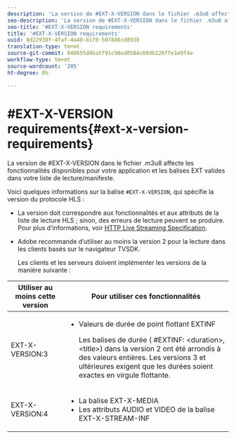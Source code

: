 ```yaml
---
description: 'La version de #EXT-X-VERSION dans le fichier .m3u8 affecte les fonctionnalités disponibles pour votre application et les balises EXT valides dans votre liste de lecture/manifeste.'
seo-description: 'La version de #EXT-X-VERSION dans le fichier .m3u8 affecte les fonctionnalités disponibles pour votre application et les balises EXT valides dans votre liste de lecture/manifeste.'
seo-title: '#EXT-X-VERSION requirements'
title: '#EXT-X-VERSION requirements'
uuid: 8d22930f-4faf-4a40-b1f0-507886cd8938
translation-type: tm+mt
source-git-commit: 040655d8ba5f91c98ed0584c08db226ffe1e0f4e
workflow-type: tm+mt
source-wordcount: '205'
ht-degree: 0%

---
```



# #EXT-X-VERSION requirements{#ext-x-version-requirements}

La version de #EXT-X-VERSION dans le fichier .m3u8 affecte les fonctionnalités disponibles pour votre application et les balises EXT valides dans votre liste de lecture/manifeste.

<!--<a id="section_8850183988124049A001758F117AD3A6"></a>-->

Voici quelques informations sur la balise `#EXT-X-VERSION`, qui spécifie la version du protocole HLS :

* La version doit correspondre aux fonctionnalités et aux attributs de la liste de lecture HLS ; sinon, des erreurs de lecture peuvent se produire. Pour plus d’informations, voir [HTTP Live Streaming Specification](https://datatracker.ietf.org/doc/draft-pantos-http-live-streaming/?include_text=1).
* Adobe recommande d’utiliser au moins la version 2 pour la lecture dans les clients basés sur le navigateur TVSDK.

   Les clients et les serveurs doivent implémenter les versions de la manière suivante :

<table frame="all" colsep="1" rowsep="1" id="table_62EB98EDD9DE49EC84CB1C7D59BC40E6"> 
 <thead> 
  <tr rowsep="1"> 
   <th colname="1" class="entry"> Utiliser au moins cette version </th> 
   <th colname="2" class="entry"> Pour utiliser ces fonctionnalités </th> 
  </tr> 
 </thead>
 <tbody> 
  <tr rowsep="1"> 
   <td colname="1"> <span class="codeph"> EXT-X-VERSION:3  </span> </td> 
   <td colname="2"> 
    <ul id="ul_C9500D3F934848639C204BF248F139FF"> 
     <li id="li_535A7E3FABCB46FE872A7EA5DE2A1784">Valeurs de durée de point flottant <span class="codeph"> EXTINF </span> <p>Les balises de durée ( <span class="codeph"> #EXTINF: </span>&lt;duration&gt;,&lt;title&gt;) dans la version 2 ont été arrondis à des valeurs entières. Les versions 3 et ultérieures exigent que les durées soient exactes en virgule flottante. </p> </li> 
    </ul> </td> 
  </tr> 
  <tr rowsep="0"> 
   <td colname="1"> <span class="codeph"> EXT-X-VERSION:4  </span> </td> 
   <td colname="2"> 
    <ul id="ul_3355A6CBBE2141DDB92660BB4B604D70"> 
     <li id="li_A7783AFF99854EFBBAECD2967E4CBF2B">La balise <span class="codeph"> EXT-X-MEDIA </span> </li> 
     <li id="li_15AE652F33C1454AA90DDC65E7D6C2FD">Les attributs <span class="codeph"> AUDIO </span> et <span class="codeph"> VIDEO </span> de la balise <span class="codeph"> EXT-X-STREAM-INF </span> </li> 
    </ul> </td> 
  </tr> 
 </tbody> 
</table>

